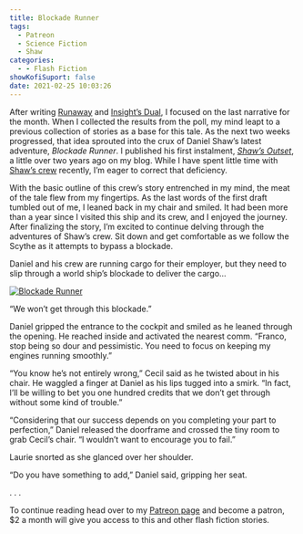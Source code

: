 ```yaml
---
title: Blockade Runner
tags:
  - Patreon
  - Science Fiction
  - Shaw
categories:
  - - Flash Fiction
showKofiSuport: false
date: 2021-02-25 10:03:26
---
```


After writing [Runaway](/archives/2021/02/10/202102-historical/) and [Insight’s Dual](/archives/2021/02/18/202102-mystery), I focused on the last narrative for the month. When I collected the results from the poll, my mind leapt to a previous collection of stories as a base for this tale. As the next two weeks progressed, that idea sprouted into the crux of Daniel Shaw’s latest adventure, *Blockade Runner*. I published his first instalment, [*Shaw’s Outset*](/archives/2019/02/12/shaw-outset), a little over two years ago on my blog. While I have spent little time with [Shaw’s crew](/tags/Shaw) recently, I’m eager to correct that deficiency.<!-- more -->

With the basic outline of this crew’s story entrenched in my mind, the meat of the tale flew from my fingertips. As the last words of the first draft tumbled out of me, I leaned back in my chair and smiled. It had been more than a year since I visited this ship and its crew, and I enjoyed the journey. After finalizing the story, I’m excited to continue delving through the adventures of Shaw’s crew. Sit down and get comfortable as we follow the Scythe as it attempts to bypass a blockade.

Daniel and his crew are running cargo for their employer, but they need to slip through a world ship’s blockade to deliver the cargo…

<div class="center">

[![Blockade Runner](/images/patreon-flash-fiction/2021/blockade-runner.png "Blockade Runner")](https://www.patreon.com/...)

</div>

“We won’t get through this blockade.”

Daniel gripped the entrance to the cockpit and smiled as he leaned through the opening. He reached inside and activated the nearest comm. “Franco, stop being so dour and pessimistic. You need to focus on keeping my engines running smoothly.”

“You know he’s not entirely wrong,” Cecil said as he twisted about in his chair. He waggled a finger at Daniel as his lips tugged into a smirk. “In fact, I’ll be willing to bet you one hundred credits that we don’t get through without some kind of trouble.”

“Considering that our success depends on you completing your part to perfection,” Daniel released the doorframe and crossed the tiny room to grab Cecil’s chair. “I wouldn’t want to encourage you to fail.”

Laurie snorted as she glanced over her shoulder.

“Do you have something to add,” Daniel said, gripping her seat.

<div class="center story-ellipses">
.
.
.
</div>

<div>

To continue reading head over to my [Patreon page](https://www.patreon.com/...) and become a patron, $2 a month will give you access to this and other flash fiction stories.

</div>